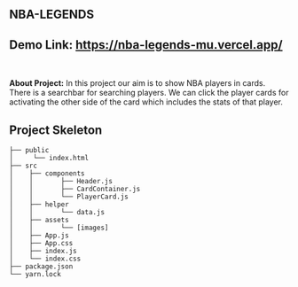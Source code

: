 ## NBA-LEGENDS

## Demo Link: https://nba-legends-mu.vercel.app/
</br>
<p><b>About Project:</b> In this project our aim is to show NBA players in cards. There is a searchbar for searching players. We can click the player cards for activating the other side
of the card which includes the stats of that player. </p>

## Project Skeleton

```
├── public
│     └── index.html
├── src
│    ├── components
│    │       ├── Header.js
│    │       ├── CardContainer.js
│    │       └── PlayerCard.js
│    ├── helper
│    │       └── data.js
│    ├── assets
│    │       └── [images]
│    ├── App.js
│    ├── App.css
│    ├── index.js
│    └── index.css
├── package.json
└── yarn.lock
```
